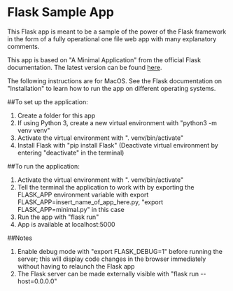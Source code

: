 # Flask Sample App

This Flask app is meant to be a sample of the power of the Flask framework in the form of a fully operational one file web app with many explanatory comments.

This app is based on "A Minimal Application" from the official Flask documentation. The latest version can be found [here](http://flask.pocoo.org/docs/latest/).

The following instructions are for MacOS. See the Flask documentation on 
"Installation" to learn how to run the app on different operating systems.

##To set up the application:
1. Create a folder for this app
2. If using Python 3, create a new virtual environment with "python3 -m venv venv"
3. Activate the virtual environment with ". venv/bin/activate"
4. Install Flask with "pip install Flask"
(Deactivate virtual environment by entering "deactivate" in the terminal)

##To run the application:
1. Activate the virtual environment with ". venv/bin/activate"
2. Tell the terminal the application to work with by exporting the FLASK_APP environment variable with export FLASK_APP=insert_name_of_app_here.py, "export FLASK_APP=minimal.py" in this case
3. Run the app with "flask run"
4. App is available at localhost:5000

##Notes
1. Enable debug mode with "export FLASK_DEBUG=1" before running the server; this will display code changes in the browser immediately without having to relaunch the Flask app
2. The Flask server can be made externally visible with "flask run --host=0.0.0.0"